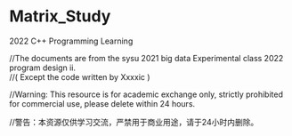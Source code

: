 # Matrix_Study
2022 C++ Programming Learning

//The documents are from the sysu 2021 big data Experimental class 2022 program design ⅱ.  
//( Except the code written by Xxxxic )

//Warning: This resource is for academic exchange only, strictly prohibited for commercial use, please delete within 24 hours.

//警告：本资源仅供学习交流，严禁用于商业用途，请于24小时内删除。

